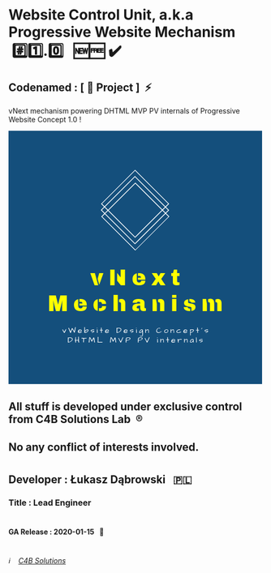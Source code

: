 # Website Control Unit, a.k.a Progressive Website Mechanism &nbsp;:hash::one:.:zero: &nbsp;&nbsp;:new::free:&nbsp;:heavy_check_mark:
## Codenamed : [ :hamburger: Project ] &nbsp;:zap:
vNext mechanism powering DHTML MVP PV internals of Progressive Website Concept 1.0 !

![Website Control Unit](/Website_Control_Unit_logo.png)

## All stuff is developed under exclusive control from C4B Solutions Lab &nbsp;:registered:
## No any conflict of interests involved. 
#
## Developer : Łukasz Dąbrowski &nbsp;&nbsp;:poland:
### Title     : Lead Engineer
#
#### GA Release : 2020-01-15 &nbsp;&nbsp;:pushpin:
#
###### :information_source: &nbsp;&nbsp; [C4B Solutions](https://c4b.solutions)
